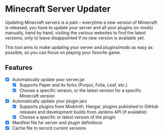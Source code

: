 # Minecraft Server Updater

Updating Minecraft servers is a pain – everytime a new version of Minecraft is released, you have to update your server and all your plugins (or mods) manually, hand by hand, visiting the various websites to find the latest versions, only to leave disappointed if no new version is available yet.

This tool aims to make updating your server and plugins/mods as easy as possible, so you can focus on playing your favorite game.

## Features

- [x] Automatically update your server.jar
  - [x] Supports Paper and its forks (Purpur, Folia, Leaf, etc.)
  - [x] Choose a specific version, or the latest version for a specific Minecraft version
- [x] Automatically update your plugin jars
  - [x] Supports plugins from Modrinth, Hangar, plugins published to GitHub releases and development builds from Jenkins API (if available)
  - [x] Choose a specific or latest version of the plugin
- [x] Manifest file for server and plugin definitions
- [x] Cache file to record current versions
